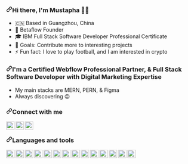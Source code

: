 <article class="markdown-body entry-content container-lg f5" itemprop="text"><h3 dir="auto"><a id="user-content-hi-there-im-mustapha-" class="anchor" aria-hidden="true" tabindex="-1" href="#hi-there-im-mustapha-"><svg class="octicon octicon-link" viewBox="0 0 16 16" version="1.1" width="16" height="16" aria-hidden="true"><path d="m7.775 3.275 1.25-1.25a3.5 3.5 0 1 1 4.95 4.95l-2.5 2.5a3.5 3.5 0 0 1-4.95 0 .751.751 0 0 1 .018-1.042.751.751 0 0 1 1.042-.018 1.998 1.998 0 0 0 2.83 0l2.5-2.5a2.002 2.002 0 0 0-2.83-2.83l-1.25 1.25a.751.751 0 0 1-1.042-.018.751.751 0 0 1-.018-1.042Zm-4.69 9.64a1.998 1.998 0 0 0 2.83 0l1.25-1.25a.751.751 0 0 1 1.042.018.751.751 0 0 1 .018 1.042l-1.25 1.25a3.5 3.5 0 1 1-4.95-4.95l2.5-2.5a3.5 3.5 0 0 1 4.95 0 .751.751 0 0 1-.018 1.042.751.751 0 0 1-1.042.018 1.998 1.998 0 0 0-2.83 0l-2.5 2.5a1.998 1.998 0 0 0 0 2.83Z"></path></svg></a>Hi there, I'm Mustapha 👋🏾</h3>
<ul dir="auto">
<li>🇨🇳 Based in Guangzhou, China</li>
<li>🏅 Betaflow Founder</li>
<li>🎓 IBM Full Stack Software Developer Professional Certificate</li>
<li>🥅 Goals: Contribute more to interesting projects</li>
<li>⚡ Fun fact: I love to play football, and I am interested in crypto</li>
</ul>
<h3 dir="auto"><a id="user-content-im-a-full-stack-developer" class="anchor" aria-hidden="true" tabindex="-1" href="#im-a-full-stack-developer"><svg class="octicon octicon-link" viewBox="0 0 16 16" version="1.1" width="16" height="16" aria-hidden="true"><path d="m7.775 3.275 1.25-1.25a3.5 3.5 0 1 1 4.95 4.95l-2.5 2.5a3.5 3.5 0 0 1-4.95 0 .751.751 0 0 1 .018-1.042.751.751 0 0 1 1.042-.018 1.998 1.998 0 0 0 2.83 0l2.5-2.5a2.002 2.002 0 0 0-2.83-2.83l-1.25 1.25a.751.751 0 0 1-1.042-.018.751.751 0 0 1-.018-1.042Zm-4.69 9.64a1.998 1.998 0 0 0 2.83 0l1.25-1.25a.751.751 0 0 1 1.042.018.751.751 0 0 1 .018 1.042l-1.25 1.25a3.5 3.5 0 1 1-4.95-4.95l2.5-2.5a3.5 3.5 0 0 1 4.95 0 .751.751 0 0 1-.018 1.042.751.751 0 0 1-1.042.018 1.998 1.998 0 0 0-2.83 0l-2.5 2.5a1.998 1.998 0 0 0 0 2.83Z"></path></svg></a>I'm a Certified Webflow Professional Partner, & Full Stack Software Developer with Digital Marketing Expertise </h3>
<ul dir="auto">
<li>My main stacks are MERN, PERN, & Figma</li>
<li>Always discovering 😉</li>
</ul>
<h3 dir="auto"><a id="user-content-connect-with-me" class="anchor" aria-hidden="true" tabindex="-1" href="#connect-with-me"><svg class="octicon octicon-link" viewBox="0 0 16 16" version="1.1" width="16" height="16" aria-hidden="true"><path d="m7.775 3.275 1.25-1.25a3.5 3.5 0 1 1 4.95 4.95l-2.5 2.5a3.5 3.5 0 0 1-4.95 0 .751.751 0 0 1 .018-1.042.751.751 0 0 1 1.042-.018 1.998 1.998 0 0 0 2.83 0l2.5-2.5a2.002 2.002 0 0 0-2.83-2.83l-1.25 1.25a.751.751 0 0 1-1.042-.018.751.751 0 0 1-.018-1.042Zm-4.69 9.64a1.998 1.998 0 0 0 2.83 0l1.25-1.25a.751.751 0 0 1 1.042.018.751.751 0 0 1 .018 1.042l-1.25 1.25a3.5 3.5 0 1 1-4.95-4.95l2.5-2.5a3.5 3.5 0 0 1 4.95 0 .751.751 0 0 1-.018 1.042.751.751 0 0 1-1.042.018 1.998 1.998 0 0 0-2.83 0l-2.5 2.5a1.998 1.998 0 0 0 0 2.83Z"></path></svg></a>Connect with me</h3>
<p dir="auto">
<a href="https://www.linkedin.com/in/mustaphamushi" rel="nofollow"><img align="left" alt="Mustapha-Mushi | LinkedIn" width="22px" src="https://static.licdn.com/aero-v1/sc/h/5bukxbhy9xsil5mb7c2wulfbx" data-canonical-src="https://static.licdn.com/aero-v1/sc/h/5bukxbhy9xsil5mb7c2wulfbx" style="max-width: 100%;"></a>
<a href="https://twitter.com/mustaphamushi" rel="nofollow"><img align="left" alt="Mustapha-Mushi | Twitter" width="22px" src="https://toppng.com/uploads/preview/twitter-x-new-logo-icon-png-11692480121koxvq54was.webp" data-canonical-src="https://static.licdn.com/aero-v1/sc/h/5bukxbhy9xsil5mb7c2wulfbx" style="max-width: 100%;"></a>
<a href="https://webflow.com/@betaflow" rel="nofollow"><img align="left" alt="Mustapha-Mushi | Webflow" width="22px" src="https://d3e54v103j8qbb.cloudfront.net/static/favicon_default.b10796b955.png" data-canonical-src="https://d3e54v103j8qbb.cloudfront.net/static/favicon_default.b10796b955.png" style="max-width: 100%;"></a>  
<br></p>
<h3 dir="auto"><a id="user-content-languages-and-tools" class="anchor" aria-hidden="true" tabindex="-1" href="#languages-and-tools"><svg class="octicon octicon-link" viewBox="0 0 16 16" version="1.1" width="16" height="16" aria-hidden="true"><path d="m7.775 3.275 1.25-1.25a3.5 3.5 0 1 1 4.95 4.95l-2.5 2.5a3.5 3.5 0 0 1-4.95 0 .751.751 0 0 1 .018-1.042.751.751 0 0 1 1.042-.018 1.998 1.998 0 0 0 2.83 0l2.5-2.5a2.002 2.002 0 0 0-2.83-2.83l-1.25 1.25a.751.751 0 0 1-1.042-.018.751.751 0 0 1-.018-1.042Zm-4.69 9.64a1.998 1.998 0 0 0 2.83 0l1.25-1.25a.751.751 0 0 1 1.042.018.751.751 0 0 1 .018 1.042l-1.25 1.25a3.5 3.5 0 1 1-4.95-4.95l2.5-2.5a3.5 3.5 0 0 1 4.95 0 .751.751 0 0 1-.018 1.042.751.751 0 0 1-1.042.018 1.998 1.998 0 0 0-2.83 0l-2.5 2.5a1.998 1.998 0 0 0 0 2.83Z"></path></svg></a>Languages and tools</h3>

<p dir="auto">
    <a target="_blank" rel="noopener noreferrer nofollow" href="https://remix.run/">
        <img align="left" alt="Remix.run" width="22px" src="https://remix.run/favicon-192.png" style="max-width: 100%;">
    </a>
</p>

<p dir="auto">
    <a target="_blank" rel="noopener noreferrer nofollow" href="https://vitejs.dev/">
        <img align="left" alt="Vite" width="22px" src="https://vitejs.dev/logo.svg" style="max-width: 100%;">
    </a>
</p>

<p dir="auto">
    <a target="_blank" rel="noopener noreferrer nofollow" href="https://supabase.com/">
        <img align="left" alt="Supabase" width="22px" src="https://supabase.com/favicon/apple-icon-152x152.png" style="max-width: 100%;">
    </a>
</p>

<p dir="auto">
    <a target="_blank" rel="noopener noreferrer nofollow" href="https://fly.io/">
        <img align="left" alt="Fly.io" width="22px" src="https://fly.io/phx/ui/images/favicon/apple-touch-icon-3e4c9ce127b5cd6f5516638d4bbf1dd5.png?vsn=d" style="max-width: 100%;">
    </a>
</p>
<p dir="auto"><a target="_blank" rel="noopener noreferrer nofollow" href="https://visualstudio.microsoft.com/"><img align="left" alt="VSC" width="22px" src="https://www.vectorlogo.zone/logos/visualstudio_code/visualstudio_code-icon.svg" style="max-width: 100%;"></a></p>
<p dir="auto"><a target="_blank" rel="noopener noreferrer nofollow" href="https://developer.mozilla.org/en-US/docs/Web/HTML"><img align="left" alt="HTML" width="22px" src="https://www.vectorlogo.zone/logos/w3_html5/w3_html5-icon.svg" style="max-width: 100%;"></a></p>
<p dir="auto"><a target="_blank" rel="noopener noreferrer nofollow" href="https://developer.mozilla.org/en-US/docs/Web/CSS"><img align="left" alt="CSS" width="22px" src="https://www.vectorlogo.zone/logos/w3_css/w3_css-icon.svg" style="max-width: 100%;"></a></p>
<p dir="auto"><a target="_blank" rel="noopener noreferrer nofollow" href="https://developer.mozilla.org/en-US/docs/Web/JavaScript"><img align="left" alt="JS" width="22px" src="https://upload.wikimedia.org/wikipedia/commons/thumb/9/99/Unofficial_JavaScript_logo_2.svg/1200px-Unofficial_JavaScript_logo_2.svg.png" style="max-width: 100%;"></a></p>
<p dir="auto"><a target="_blank" rel="noopener noreferrer nofollow" href="https://getbootstrap.com/"><img align="left" alt="Bootstrap" width="22px" src="https://www.vectorlogo.zone/logos/getbootstrap/getbootstrap-icon.svg" style="max-width: 100%;"></a></p>
<p dir="auto"><a target="_blank" rel="noopener noreferrer nofollow" href="https://www.docker.com/"><img align="left" alt="Docker" width="22px" src="https://www.vectorlogo.zone/logos/docker/docker-tile.svg" style="max-width: 100%;"></a></p>
<p dir="auto"><a target="_blank" rel="noopener noreferrer nofollow" href="https://reactjs.org/"><img align="left" alt="React" width="22px" src="https://www.vectorlogo.zone/logos/reactjs/reactjs-icon.svg" style="max-width: 100%;"></a></p>
<p dir="auto"><a target="_blank" rel="noopener noreferrer nofollow" href="https://vuejs.org/"><img align="left" alt="Vue" width="22px" src="https://www.vectorlogo.zone/logos/vuejs/vuejs-icon.svg" style="max-width: 100%;"></a></p>
<p dir="auto"><a target="_blank" rel="noopener noreferrer nofollow" href="https://nodejs.org/"><img align="left" alt="NodeJS" width="22px" src="https://www.vectorlogo.zone/logos/nodejs/nodejs-icon.svg" style="max-width: 100%;"></a></p>
<p dir="auto"><a target="_blank" rel="noopener noreferrer nofollow" href="https://www.mongodb.com/"><img align="left" alt="MongoDB" width="22px" src="https://www.vectorlogo.zone/logos/mongodb/mongodb-icon.svg" style="max-width: 100%;"></a></p>
</article>
